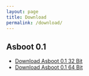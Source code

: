 ```yaml
---
layout: page
title: Download
permalink: /download/
---
```


## Asboot 0.1
* [Download Asboot 0.1 32 Bit](/)
* [Download Asboot 0.1 64 Bit](/)
